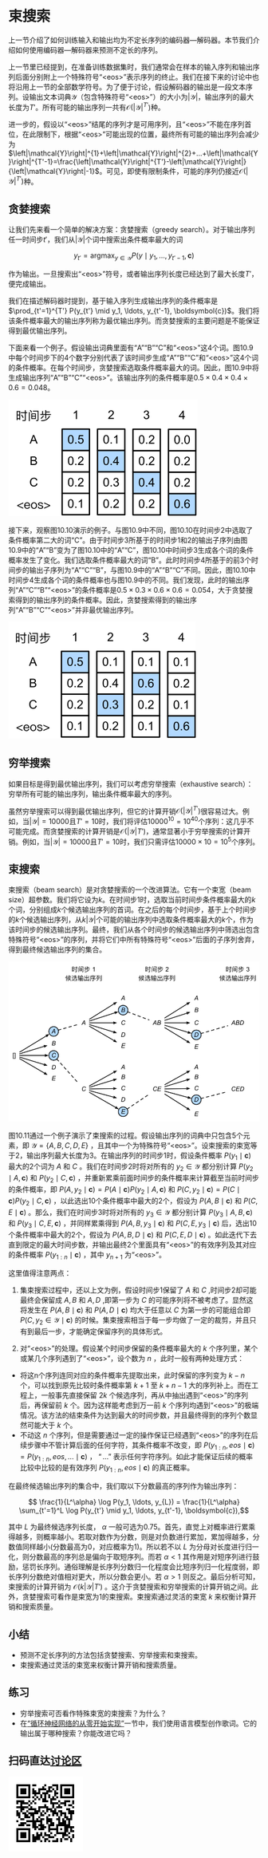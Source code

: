 # 束搜索

上一节介绍了如何训练输入和输出均为不定长序列的编码器—解码器。本节我们介绍如何使用编码器—解码器来预测不定长的序列。

上一节里已经提到，在准备训练数据集时，我们通常会在样本的输入序列和输出序列后面分别附上一个特殊符号“&lt;eos&gt;”表示序列的终止。我们在接下来的讨论中也将沿用上一节的全部数学符号。为了便于讨论，假设解码器的输出是一段文本序列。设输出文本词典$\mathcal{Y}$（包含特殊符号“&lt;eos&gt;”）的大小为$\left|\mathcal{Y}\right|$，输出序列的最大长度为$T'$。所有可能的输出序列一共有$\mathcal{O}(\left|\mathcal{Y}\right|^{T'})$种。

进一步的，假设以“&lt;eos&gt;”结尾的序列才是可用序列，且“&lt;eos&gt;”不能在序列首位，在此限制下，根据“&lt;eos&gt;”可能出现的位置，最终所有可能的输出序列会减少为$\left|\mathcal{Y}\right|^{1}+\left|\mathcal{Y}\right|^{2}+...+\left|\mathcal{Y}\right|^{T'-1}=\frac{\left|\mathcal{Y}\right|^{T'}-\left|\mathcal{Y}\right|}{\left|\mathcal{Y}\right|-1}$。可见，即使有限制条件，可能的序列仍接近$\mathcal{O}(\left|\mathcal{Y}\right|^{T'})$种。


## 贪婪搜索

让我们先来看一个简单的解决方案：贪婪搜索（greedy search）。对于输出序列任一时间步$t'$，我们从$|\mathcal{Y}|$个词中搜索出条件概率最大的词

$$y_{t'} = \operatorname*{argmax}_{y \in \mathcal{Y}} P(y \mid y_1, \ldots, y_{t'-1}, \boldsymbol{c})$$

作为输出。一旦搜索出“&lt;eos&gt;”符号，或者输出序列长度已经达到了最大长度$T'$，便完成输出。

我们在描述解码器时提到，基于输入序列生成输出序列的条件概率是$\prod_{t'=1}^{T'} P(y_{t'} \mid y_1, \ldots, y_{t'-1}, \boldsymbol{c})$。我们将该条件概率最大的输出序列称为最优输出序列。而贪婪搜索的主要问题是不能保证得到最优输出序列。

下面来看一个例子。假设输出词典里面有“A”“B”“C”和“&lt;eos&gt;”这4个词。图10.9中每个时间步下的4个数字分别代表了该时间步生成“A”“B”“C”和“&lt;eos&gt;”这4个词的条件概率。在每个时间步，贪婪搜索选取条件概率最大的词。因此，图10.9中将生成输出序列“A”“B”“C”“&lt;eos&gt;”。该输出序列的条件概率是$0.5\times0.4\times0.4\times0.6 = 0.048$。


![在每个时间步，贪婪搜索选取条件概率最大的词](../img/s2s_prob1.svg)


接下来，观察图10.10演示的例子。与图10.9中不同，图10.10在时间步2中选取了条件概率第二大的词“C”。由于时间步3所基于的时间步1和2的输出子序列由图10.9中的“A”“B”变为了图10.10中的“A”“C”，图10.10中时间步3生成各个词的条件概率发生了变化。我们选取条件概率最大的词“B”。此时时间步4所基于的前3个时间步的输出子序列为“A”“C”“B”，与图10.9中的“A”“B”“C”不同。因此，图10.10中时间步4生成各个词的条件概率也与图10.9中的不同。我们发现，此时的输出序列“A”“C”“B”“&lt;eos&gt;”的条件概率是$0.5\times0.3\times0.6\times0.6=0.054$，大于贪婪搜索得到的输出序列的条件概率。因此，贪婪搜索得到的输出序列“A”“B”“C”“&lt;eos&gt;”并非最优输出序列。

![在时间步2选取条件概率第二大的词“C”](../img/s2s_prob2.svg)

## 穷举搜索

如果目标是得到最优输出序列，我们可以考虑穷举搜索（exhaustive search）：穷举所有可能的输出序列，输出条件概率最大的序列。

虽然穷举搜索可以得到最优输出序列，但它的计算开销$\mathcal{O}(\left|\mathcal{Y}\right|^{T'})$很容易过大。例如，当$|\mathcal{Y}|=10000$且$T'=10$时，我们将评估$10000^{10} = 10^{40}$个序列：这几乎不可能完成。而贪婪搜索的计算开销是$\mathcal{O}(\left|\mathcal{Y}\right|T')$，通常显著小于穷举搜索的计算开销。例如，当$|\mathcal{Y}|=10000$且$T'=10$时，我们只需评估$10000\times10=10^5$个序列。


## 束搜索

束搜索（beam search）是对贪婪搜索的一个改进算法。它有一个束宽（beam size）超参数。我们将它设为$k$。在时间步1时，选取当前时间步条件概率最大的$k$个词，分别组成$k$个候选输出序列的首词。在之后的每个时间步，基于上个时间步的$k$个候选输出序列，从$k\left|\mathcal{Y}\right|$个可能的输出序列中选取条件概率最大的$k$个，作为该时间步的候选输出序列。最终，我们从各个时间步的候选输出序列中筛选出包含特殊符号“&lt;eos&gt;”的序列，并将它们中所有特殊符号“&lt;eos&gt;”后面的子序列舍弃，得到最终候选输出序列的集合。


![束搜索的过程。束宽为2，输出序列最大长度为3。候选输出序列有$A$、$C$、$AB$、$CE$、$ABD$和$CED$](../img/beam_search.svg)

图10.11通过一个例子演示了束搜索的过程。假设输出序列的词典中只包含5个元素，即 $\mathcal{Y} = \{A, B, C, D, E\}$ ，且其中一个为特殊符号“&lt;eos&gt;”。设束搜索的束宽等于2，输出序列最大长度为3。在输出序列的时间步1时，假设条件概率 $P(y_1 \mid \boldsymbol{c})$ 最大的2个词为 $A$ 和 $C$ 。我们在时间步2时将对所有的 $y_2 \in \mathcal{Y}$ 都分别计算 $P(y_2 \mid A, \boldsymbol{c})$ 和 $P(y_2 \mid C, \boldsymbol{c})$ ，并重新累乘前面时间步的条件概率来计算截至当前时间步的条件概率，即 $P(A,y_2 \mid \boldsymbol{c})=P(A \mid \boldsymbol{c})P(y_2 \mid A, \boldsymbol{c})$ 和 $P(C, y_2 \mid \boldsymbol{c})=P(C \mid \boldsymbol{c})P(y_2 \mid C, \boldsymbol{c})$ ，以此选出10个条件概率中最大的2个，假设为 $P(A, B \mid \boldsymbol{c})$ 和 $P(C, E \mid \boldsymbol{c})$ 。那么，我们在时间步3时将对所有的 $y_3 \in \mathcal{Y}$ 都分别计算 $P(y_3 \mid A, B, \boldsymbol{c})$ 和 $P(y_3 \mid C, E, \boldsymbol{c})$ ，并同样累乘得到 $P(A, B, y_3 \mid \boldsymbol{c})$ 和 $P(C, E, y_3 \mid \boldsymbol{c})$ 后，选出10个条件概率中最大的2个，假设为 $P(A, B, D \mid \boldsymbol{c})$ 和 $P(C, E, D \mid \boldsymbol{c})$ 。如此迭代下去直到限定的最大时间步数，并输出最终2个里面具有“&lt;eos&gt;”的有效序列及其对应的条件概率 $P(y_{1:n} \mid \boldsymbol{c})$ ，其中 $y_{n+1}$ 为“&lt;eos&gt;”。

这里值得注意两点：

1. 集束搜索过程中，还以上文为例，假设时间步1保留了 $A$ 和 $C$ ,时间步2却可能最终会保留成 $A,B$ 和 $A,D$ ,即第一步为 $C$ 的可能序列将不被考虑了。显然这将发生在 $P(A, B \mid \boldsymbol{c})$ 和 $P(A, D \mid \boldsymbol{c})$ 均大于任意以 $C$ 为第一步的可能组合即 $P(C, y_2 \in \mathcal{Y} \mid \boldsymbol{c})$ 的时候。集束搜索相当于每一步均做了一定的裁剪，并且只有到最后一步，才能确定保留序列的具体形式。

2. 对“&lt;eos&gt;”的处理。假设某个时间步保留的条件概率最大的 $k$ 个序列里，某个或某几个序列遇到了“&lt;eos&gt;”，设个数为 $n$ ，此时一般有两种处理方式：
* 将这n个序列连同对应的条件概率先提取出来，此时保留的序列变为 $k-n$ 个，可以找到原先比较时条件概率第 $k+1$ 至 $k+n-1$ 大的序列补上。而在工程上，一般事先直接保留 $2k$ 个候选序列，再从中抽出遇到“&lt;eos&gt;”的序列后，再保留前 $k$ 个。因为这样能考虑到万一前 $k$ 个序列均遇到“&lt;eos&gt;”的极端情况。该方法的结束条件为达到最大的时间步数，并且最终得到的序列个数显然可能大于 $k$ 个。
* 不动这 $n$ 个序列，但是需要通过一定的操作保证已经遇到“&lt;eos&gt;”的序列在后续步骤中不管计算后面的任何字符，其条件概率不改变，即 $P(y_{1:n}, eos \mid \boldsymbol{c})=P(y_{1:n}, eos,... \mid \boldsymbol{c})$ ， $“...”$ 表示任何字符序列。如此才能保证后续的概率比较中比较的是有效序列 $P(y_{1:n}, eos \mid \boldsymbol{c})$ 的真正概率。

在最终候选输出序列的集合中，我们取以下分数最高的序列作为输出序列：

$$ \frac{1}{L^\alpha} \log P(y_1, \ldots, y_{L}) = \frac{1}{L^\alpha} \sum_{t'=1}^L \log P(y_{t'} \mid y_1, \ldots, y_{t'-1}, \boldsymbol{c}),$$

其中 $L$ 为最终候选序列长度， $\alpha$ 一般可选为0.75。首先，直觉上对概率进行累乘得越多，则概率越小。若取对数作为分数，则是对负数进行累加，累加得越多，分数值同样越小(分数最高为0，对应概率为1)。所以若不以 $L$ 为分母对长度进行归一化，则分数最高的序列总是偏向于取短序列。而若 $\alpha<1$ 其作用是对短序列进行鼓励，惩罚长序列。通俗理解是长序列分数归一化程度会比短序列归一化程度弱，即长序列分数绝对值相对更大，所以分数会更小。若 $\alpha>1$ 则反之。最后分析可知，束搜索的计算开销为 $\mathcal{O}(k\left|\mathcal{Y}\right|T')$ 。这介于贪婪搜索和穷举搜索的计算开销之间。此外，贪婪搜索可看作是束宽为1的束搜索。束搜索通过灵活的束宽 $k$ 来权衡计算开销和搜索质量。

## 小结

* 预测不定长序列的方法包括贪婪搜索、穷举搜索和束搜索。
* 束搜索通过灵活的束宽来权衡计算开销和搜索质量。


## 练习

* 穷举搜索可否看作特殊束宽的束搜索？为什么？
* 在[“循环神经网络的从零开始实现”](../chapter_recurrent-neural-networks/rnn-scratch.md)一节中，我们使用语言模型创作歌词。它的输出属于哪种搜索？你能改进它吗？




## 扫码直达[讨论区](https://discuss.gluon.ai/t/topic/6817)

![](../img/qr_beam-search.svg)
